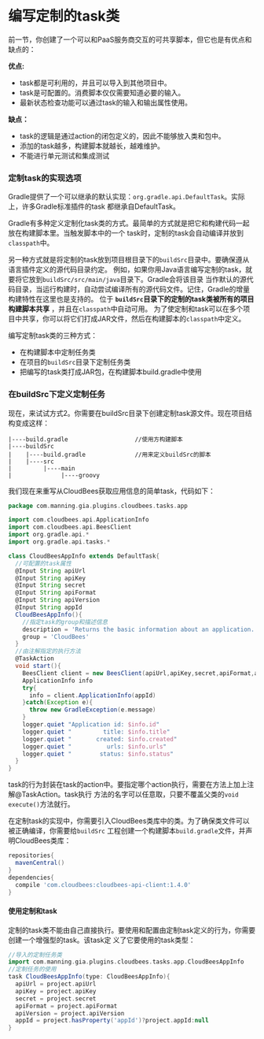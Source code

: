 编写定制的task类
========================
前一节，你创建了一个可以和PaaS服务商交互的可共享脚本，但它也是有优点和缺点的：

**优点:**
+ task都是可利用的，并且可以导入到其他项目中。
+ task是可配置的。消费脚本仅仅需要知道必要的输入。
+ 最新状态检查功能可以通过task的输入和输出属性使用。

**缺点：**
+ task的逻辑是通过action的闭包定义的，因此不能够放入类和包中。
+ 添加的task越多，构建脚本就越长，越难维护。
+ 不能进行单元测试和集成测试

### 定制task的实现选项
Gradle提供了一个可以继承的默认实现：`org.gradle.api.DefaultTask`。实际上，许多Gradle标准插件的task
都继承自DefaultTask。

Gradle有多种定义定制化task类的方式。最简单的方式就是把它和构建代码一起放在构建脚本里。当触发脚本中的一个
task时，定制的task会自动编译并放到`classpath`中。

另一种方式就是将定制的task放到项目根目录下的`buildSrc`目录中。要确保遵从语言插件定义的源代码目录约定。
例如，如果你用Java语言编写定制的task，就要将它放到`buildSrc/src/main/java`目录下。Gradle会将该目录
当作默认的源代码目录，当运行构建时，自动尝试编译所有的源代码文件。记住，Gradle的增量构建特性在这里也是支持的。
位于 **`buildSrc`目录下的定制的task类被所有的项目构建脚本共享** ，并且在`classpath`中自动可用。
为了使定制和task可以在多个项目中共享，你可以将它们打成JAR文件，然后在构建脚本的`classpath`中定义。

编写定制task类的三种方式：
+ 在构建脚本中定制任务类
+ 在项目的`buildSrc`目录下定制任务类
+ 把编写的task类打成JAR包，在构建脚本build.gradle中使用

### 在buildSrc下定义定制任务
现在，来试试方式2。你需要在buildSrc目录下创建定制task源文件。现在项目结构变成这样：
```
|----build.gradle                   //使用方构建脚本
|----buildSrc
|    |----build.gradle              //用来定义buildSrc的脚本
|    |----src
|         |----main
|              |----groovy
```
我们现在来重写从CloudBees获取应用信息的简单task，代码如下：
```groovy
package com.manning.gia.plugins.cloudbees.tasks.app

import com.cloudbees.api.ApplicationInfo
import com.cloudbees.api.BeesClient
import org.gradle.api.*
import org.gradle.api.tasks.*

class CloudBeesAppInfo extends DefaultTask{
  //可配置的task属性
  @Input String apiUrl
  @Input String apiKey
  @Input String secret
  @Input String apiFormat
  @Input String apiVersion
  @Input String appId
  CloudBeesAppInfo(){
    //指定task的group和描述信息
    description = 'Returns the basic information about an application.'
    group = 'CloudBees'
  }
  //由注解指定的执行方法
  @TaskAction
  void start(){
    BeesClient client = new BeesClient(apiUrl,apiKey,secret,apiFormat,apiVersion)
    ApplicationInfo info
    try{
      info = client.ApplicationInfo(appId)
    }catch(Exception e){
      throw new GradleException(e.message)
    }
    logger.quiet "Application id: $info.id"
    logger.quiet "         title: $info.title"
    logger.quiet "       created: $info.created"
    logger.quiet "          urls: $info.urls"
    logger.quiet "        status: $info.status"
  }
}
```
task的行为封装在task的action中。要指定哪个action执行，需要在方法上加上注解@TaskAction。task执行
方法的名字可以任意取，只要不覆盖父类的`void execute()`方法就行。

在定制task的实现中，你需要引入CloudBees类库中的类。为了确保类文件可以被正确编译，你需要给`buildSrc`
工程创建一个构建脚本`build.gradle`文件，并声明CloudBees类库：
```gradle
repositories{
  mavenCentral()
}
dependencies{
  compile 'com.cloudbees:cloudbees-api-client:1.4.0'
}
```
#### 使用定制和task
定制的task类不能由自己直接执行。要使用和配置由定制task定义的行为，你需要创建一个增强型的task。该task定
义了它要使用的task类型：
```gradle
//导入的定制任务类
import com.manning.gia.plugins.cloudbees.tasks.app.CloudBeesAppInfo
//定制任务的使用
task CloudBeesAppInfo(type: CloudBeesAppInfo){
  apiUrl = project.apiUrl
  apiKey = project.apiKey
  secret = project.secret
  apiFormat = project.apiFormat
  apiVersion = project.apiVersion
  appId = project.hasProperty('appId')?project.appId:null
}
```
